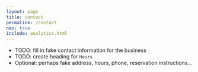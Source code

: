 ```yaml
---
layout: page
title: contact
permalink: /contact
nav: true
include: analytics.html
---
```


- TODO: fill in fake contact information for the business
- TODO: create heading for `Hours`
- Optional: perhaps fake address, hours, phone, reservation instructions...

